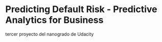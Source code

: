 # Predicting Default Risk - Predictive Analytics for Business
 tercer proyecto del nanogrado de Udacity
